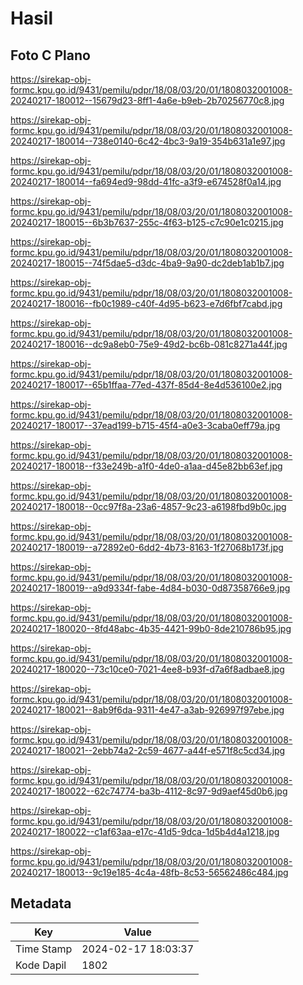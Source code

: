 # Hasil

## Foto C Plano

https://sirekap-obj-formc.kpu.go.id/9431/pemilu/pdpr/18/08/03/20/01/1808032001008-20240217-180012--15679d23-8ff1-4a6e-b9eb-2b70256770c8.jpg

https://sirekap-obj-formc.kpu.go.id/9431/pemilu/pdpr/18/08/03/20/01/1808032001008-20240217-180014--738e0140-6c42-4bc3-9a19-354b631a1e97.jpg

https://sirekap-obj-formc.kpu.go.id/9431/pemilu/pdpr/18/08/03/20/01/1808032001008-20240217-180014--fa694ed9-98dd-41fc-a3f9-e674528f0a14.jpg

https://sirekap-obj-formc.kpu.go.id/9431/pemilu/pdpr/18/08/03/20/01/1808032001008-20240217-180015--6b3b7637-255c-4f63-b125-c7c90e1c0215.jpg

https://sirekap-obj-formc.kpu.go.id/9431/pemilu/pdpr/18/08/03/20/01/1808032001008-20240217-180015--74f5dae5-d3dc-4ba9-9a90-dc2deb1ab1b7.jpg

https://sirekap-obj-formc.kpu.go.id/9431/pemilu/pdpr/18/08/03/20/01/1808032001008-20240217-180016--fb0c1989-c40f-4d95-b623-e7d6fbf7cabd.jpg

https://sirekap-obj-formc.kpu.go.id/9431/pemilu/pdpr/18/08/03/20/01/1808032001008-20240217-180016--dc9a8eb0-75e9-49d2-bc6b-081c8271a44f.jpg

https://sirekap-obj-formc.kpu.go.id/9431/pemilu/pdpr/18/08/03/20/01/1808032001008-20240217-180017--65b1ffaa-77ed-437f-85d4-8e4d536100e2.jpg

https://sirekap-obj-formc.kpu.go.id/9431/pemilu/pdpr/18/08/03/20/01/1808032001008-20240217-180017--37ead199-b715-45f4-a0e3-3caba0eff79a.jpg

https://sirekap-obj-formc.kpu.go.id/9431/pemilu/pdpr/18/08/03/20/01/1808032001008-20240217-180018--f33e249b-a1f0-4de0-a1aa-d45e82bb63ef.jpg

https://sirekap-obj-formc.kpu.go.id/9431/pemilu/pdpr/18/08/03/20/01/1808032001008-20240217-180018--0cc97f8a-23a6-4857-9c23-a6198fbd9b0c.jpg

https://sirekap-obj-formc.kpu.go.id/9431/pemilu/pdpr/18/08/03/20/01/1808032001008-20240217-180019--a72892e0-6dd2-4b73-8163-1f27068b173f.jpg

https://sirekap-obj-formc.kpu.go.id/9431/pemilu/pdpr/18/08/03/20/01/1808032001008-20240217-180019--a9d9334f-fabe-4d84-b030-0d87358766e9.jpg

https://sirekap-obj-formc.kpu.go.id/9431/pemilu/pdpr/18/08/03/20/01/1808032001008-20240217-180020--8fd48abc-4b35-4421-99b0-8de210786b95.jpg

https://sirekap-obj-formc.kpu.go.id/9431/pemilu/pdpr/18/08/03/20/01/1808032001008-20240217-180020--73c10ce0-7021-4ee8-b93f-d7a6f8adbae8.jpg

https://sirekap-obj-formc.kpu.go.id/9431/pemilu/pdpr/18/08/03/20/01/1808032001008-20240217-180021--8ab9f6da-9311-4e47-a3ab-926997f97ebe.jpg

https://sirekap-obj-formc.kpu.go.id/9431/pemilu/pdpr/18/08/03/20/01/1808032001008-20240217-180021--2ebb74a2-2c59-4677-a44f-e571f8c5cd34.jpg

https://sirekap-obj-formc.kpu.go.id/9431/pemilu/pdpr/18/08/03/20/01/1808032001008-20240217-180022--62c74774-ba3b-4112-8c97-9d9aef45d0b6.jpg

https://sirekap-obj-formc.kpu.go.id/9431/pemilu/pdpr/18/08/03/20/01/1808032001008-20240217-180022--c1af63aa-e17c-41d5-9dca-1d5b4d4a1218.jpg

https://sirekap-obj-formc.kpu.go.id/9431/pemilu/pdpr/18/08/03/20/01/1808032001008-20240217-180013--9c19e185-4c4a-48fb-8c53-56562486c484.jpg


## Metadata

| Key        | Value               |
| ---------- | ------------------- |
| Time Stamp | 2024-02-17 18:03:37 |
| Kode Dapil | 1802                |



